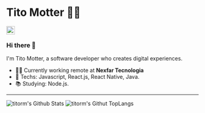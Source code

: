 # Tito Motter :man_technologist:

[<img align="left" alt="titorm | LinkedIn" width="22px" src="https://cdn.jsdelivr.net/npm/simple-icons@v3/icons/linkedin.svg" />][linkedin]

<br>

### Hi there 👋

I'm Tito Motter, a software developer who creates digital experiences.

- :man_technologist: Currently working remote at **Nexfar Tecnologia**
- :rocket: Techs: Javascript, React.js, React Native, Java.
- :books: Studying: Node.js.

---

<img alt="titorm's Github Stats" src="https://github-readme-stats.vercel.app/api?username=titorm&show_icons=true&hide_border=true&count_private=true&include_all_commits=true" />

<img alt="titorm's Githut TopLangs" src="https://github-readme-stats.vercel.app/api/top-langs/?username=titorm&layout=compact" />

<br>

[linkedin]: https://www.linkedin.com/in/titomotter/
